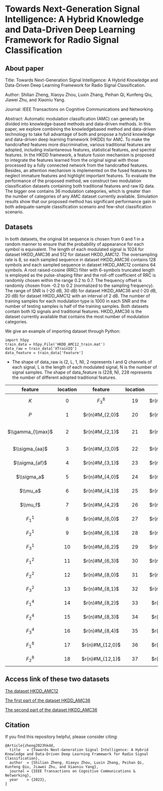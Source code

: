 # Towards Next-Generation Signal Intelligence: A Hybrid Knowledge and Data-Driven Deep Learning Framework for Radio Signal Classification

## About paper
Title: Towards Next-Generation Signal Intelligence: A Hybrid Knowledge and Data-Driven Deep Learning Framework for Radio Signal Classification.

Author: Shilian Zheng, Xiaoyu Zhou, Luxin Zhang, Peihan Qi, Kunfeng Qiu, Jiawei Zhu, and Xiaoniu Yang.

Journal: IEEE Transactions on Cognitive Communications and Networking.

Abstract: Automatic modulation classification (AMC) can generally be divided into knowledge-based methods and data-driven methods. In this paper, we explore combining the knowledgebased method and data-driven technology to take full advantage of both and propose a hybrid knowledge and data-driven deep learning framework (HKDD) for AMC. To make the handcrafted features more discriminative, various traditional features are adopted, including instantaneous features, statistical features, and spectral features. In the HKDD framework, a feature fusion mechanism is proposed to integrate the features learned from the original signal with those processed by a fully connected network from the handcrafted features. Besides, an attention mechanism is implemented on the fused features to neglect immature features and highlight important features. To evaluate the performance of the proposed method, we construct two modulation classification datasets containing both traditional features and raw IQ data. The bigger one contains 36 modulation categories, which is greater than the number of categories of any AMC dataset currently available. Simulation results show that our proposed method has significant performance gain in both adequate-sample classification scenario and few-shot classification scenario.

## Datasets
In both datasets, the original bit sequence is chosen from 0 and 1 in a random manner to ensure that the probability of appearance for each symbol is equivalent. The length of each modulated signal is 1024 for dataset HKDD_AMC36 and 512 for dataset HKDD_AMC12. The oversampling rate is 8, so each sampled sequence in dataset HKDD_AMC36 contains 128 symbols and each sampled sequence in dataset HKDD_AMC12 contains 64 symbols. A root raised-cosine (RRC) filter with 6-symbols truncated length is employed as the pulse-shaping filter and the roll-off coefficient of RRC is randomly chosen within the range 0.2 to 0.7. The frequency offset is randomly chosen from -0.2 to 0.2 (normalized to the sampling frequency). The range of SNR is (-20 dB, 30 dB) for dataset HKDD_AMC36 and (-20 dB, 20 dB) for dataset HKDD_AMC12 with an interval of 2 dB. The number of training samples for each modulation type is 1000 in each SNR and the number of testing samples is half of the training samples. Both datasets contain both IQ signals and traditional features. HKDD_AMC36 is the dataset currently available that contains the most number of modulation categories.

We give an example of importing dataset through Python:
```
import h5py
train_data = h5py.File('HKDD_AMC12_train.mat')
data_raw = train_data['XTrainIQ']
data_feature = train_data['Feature']
```

- The shape of data_raw is (2, L, 1, N), 2 represents I and Q channels of each signal, L is the length of each modulated signal, N is the number of signal samples. The shape of data_feature is (228, N), 228 represents the number of different adopted traditional features.

| feature | location | feature | location | feature | location | feature | location | feature | location | feature | location | feature | location | feature | location | feature | location | feature | location | feature | location | feature | location |
|:---:|:---:|:---:|:---:|:---:|:---:|:---:|:---:|:---:|:---:|:---:|:---:|:---:|:---:|:---:|:---:|:---:|:---:|:---:|:---:|:---:|:---:|:---:|:---:|
| $K$ | 0 | $F_3^8$ | 19 | $r(n)#M_{12,2}$ | 38 | $r(n)#C_{6,2}$ | 57 | $z(n,2)#M_{4,0}$ | 76 | $z(n,2)#M_{16,0}$ | 95 | $z(n,2)#C_{8,3}$ | 114 | $z(n,4)#M_{6,2}$ | 133 | $z(n,4)#M_{16,5}$ | 152 | $z(n,4)#\\widehat C_{8,0}$ | 171 | $z(n,8)#M_{8,3}$ | 190 | $z(n,8)#C_{4,1}$ | 209 |
| $P$ | 1 | $r(n)#M_{2,0}$ | 20 | $r(n)#M_{12,3}$ | 39 | $r(n)#C_{6,3}$ | 58 | $z(n,2)#M_{4,1}$ | 77 | $z(n,2)#M_{16,1}$ | 96 | $z(n,2)#C_{8,4}$ | 115 | $z(n,4)#M_{6,3}$ | 134 | $z(n,4)#M_{16,6}$ | 153 | $z(n,4)#\\widehat C_{8,1}$ | 172 | $z(n,8)#M_{8,4}$ | 191 | $z(n,8)#M_{4,2}$ | 210 |
| $\\gamma_{\\max}$ | 2 | $r(n)#M_{2,1}$ | 21 | $r(n)#M_{12,4}$ | 40 | $r(n)#C_{8,0}$ | 59 | $z(n,2)#M_{4,2}$ | 78 | $z(n,2)#M_{16,2}$ | 97 | $z(n,2)#-\\widehat C_{6,0}$ | 116 | $z(n,4)#M_{8,0}$ | 135 | $z(n,4)#M_{16,7}$ | 154 | $z(n,4)#\\widehat C_{8,2}$ | 173 | $z(n,8)#M_{12,0}$ | 192 | $z(n,8)#M_{6,0}$ | 211 |
| $\\sigma_{aa}$ | 3 | $r(n)#M_{3,0}$ | 22 | $r(n)#M_{12,5}$ | 41 | $r(n)#C_{8,1}$ | 60 | $z(n,2)#M_{6,0}$ | 79 | $z(n,2)#M_{16,3}$ | 98 | $z(n,2)#\\widehat C_{6,1}$ | 117 | $z(n,4)#M_{8,1}$ | 136 | $z(n,4)#M_{16,8}$ | 155 | $z(n,4)#\\widehat C_{8,3}$ | 174 | $z(n,8)#M_{12,1}$ | 193 | $z(n,8)#M_{6,1}$ | 212 |
| $\\sigma_{af}$ | 4 | $r(n)#M_{3,1}$ | 23 | $r(n)#M_{12,6}$ | 42 | $r(n)#C_{8,2}$ | 61 | $z(n,2)#M_{6,1}$ | 80 | $z(n,2)#M_{16,4}$ | 99 | $z(n,2)#\\widehat C_{6,2}$ | 118 | $z(n,4)#M_{8,2}$ | 137 | $z(n,4)#C_{4,0}$ | 156 | $z(n,4)#\\widehat C_{4,2}$ | 175 | $z(n,8)#M_{12,2}$ | 194 | $z(n,8)#M_{6,2}$ | 213 |
| $\\sigma_a$ | 5 | $r(n)#M_{4,0}$ | 24 | $r(n)#M_{16,0}$ | 43 | $r(n)#C_{8,3}$ | 62 | $z(n,2)#M_{6,2}$ | 81 | $z(n,2)#M_{16,5}$ | 100 | $z(n,2)#\\widehat C_{8,0}$ | 119 | $z(n,4)#M_{8,3}$ | 138 | $z(n,4)#C_{4,1}$ | 157 | $z(n,8)#M_{2,0}$ | 176 | $z(n,8)#M_{12,3}$ | 195 | $z(n,8)#M_{6,3}$ | 214 |
| $\\mu_a$ | 6 | $r(n)#M_{4,1}$ | 25 | $r(n)#M_{16,1}$ | 44 | $r(n)#C_{8,4}$ | 63 | $z(n,2)#M_{6,3}$ | 82 | $z(n,2)#M_{16,6}$ | 101 | $z(n,2)#\\widehat C_{8,1}$ | 120 | $z(n,4)#M_{8,4}$ | 139 | $z(n,4)#C_{4,2}$ | 158 | $z(n,8)#M_{2,1}$ | 177 | $z(n,8)#M_{12,4}$ | 196 | $z(n,8)#M_{8,0}$ | 215 |
| $\\mu_f$ | 7 | $r(n)#M_{4,2}$ | 26 | $r(n)#M_{16,2}$ | 45 | $r(n)#\\widehat C_{6,0}$ | 64 | $z(n,2)#M_{8,0}$ | 83 | $z(n,2)#M_{16,7}$ | 102 | $z(n,2)#\\widehat C_{8,2}$ | 121 | $z(n,4)#M_{12,0}$ | 140 | $z(n,4)#C_{6,0}$ | 159 | $z(n,8)#M_{3,0}$ | 178 | $z(n,8)#M_{12,5}$ | 197 | $z(n,8)#M_{8,1}$ | 216 |
| $F_1^1$ | 8 | $r(n)#M_{6,0}$ | 27 | $r(n)#M_{16,3}$ | 46 | $r(n)#\\widehat C_{6,1}$ | 65 | $z(n,2)#M_{8,1}$ | 84 | $z(n,2)#M_{16,8}$ | 103 | $z(n,2)#\\widehat C_{8,3}$ | 122 | $z(n,4)#M_{12,1}$ | 141 | $z(n,4)#C_{6,1}$ | 160 | $z(n,8)#M_{3,1}$ | 179 | $z(n,8)#M_{12,6}$ | 198 | $z(n,8)#M_{8,2}$ | 217 |
| $F_2^1$ | 9 | $r(n)#M_{6,1}$ | 28 | $r(n)#M_{16,4}$ | 47 | $r(n)#\\widehat C_{6,2}$ | 66 | $z(n,2)#M_{8,2}$ | 85 | $z(n,2)#C_{4,0}$ | 104 | $z(n,2)#\\widehat C_{4,2}$ | 123 | $z(n,4)#M_{12,2}$ | 142 | $z(n,4)#C_{6,2}$ | 161 | $z(n,8)#M_{4,0}$ | 180 | $z(n,8)#M_{16,0}$ | 199 | $z(n,8)#M_{8,3}$ | 218 |
| $F_3^1$ | 10 | $r(n)#M_{6,2}$ | 29 | $r(n)#M_{16,5}$ | 48 | $r(n)#\\widehat C_{8,0}$ | 67 | $z(n,2)#M_{8,3}$ | 86 | $z(n,2)#C_{4,1}$ | 105 | $z(n,4)#M_{2,0}$ | 124 | $z(n,4)#M_{12,3}$ | 143 | $z(n,4)#C_{6,3}$ | 162 | $z(n,8)#M_{4,1}$ | 181 | $z(n,8)#M_{16,1}$ | 200 | $z(n,8)#M_{8,4}$ | 219 |
| $F_1^2$ | 11 | $r(n)#M_{6,3}$ | 30 | $r(n)#M_{16,6}$ | 49 | $r(n)#\\widehat C_{8,1}$ | 68 | $z(n,2)#M_{8,4}$ | 87 | $z(n,2)#C_{4,2}$ | 106 | $z(n,4)#M_{2,1}$ | 125 | $z(n,4)#M_{12,4}$ | 144 | $z(n,4)#C_{8,0}$ | 163 | $z(n,8)#M_{4,3}$ | 182 | $z(n,8)#M_{16,2}$ | 201 | $z(n,8)#\\widehat C_{6,0}$ | 220 |
| $F_2^2$ | 12 | $r(n)#M_{8,0}$ | 31 | $r(n)#M_{16,7}$ | 50 | $r(n)#\\widehat C_{8,2}$ | 69 | $z(n,2)#M_{12,0}$ | 88 | $z(n,2)#C_{6,0}$ | 107 | $z(n,4)#M_{3,0}$ | 126 | $z(n,4)#M_{12,5}$ | 145 | $z(n,4)#C_{8,1}$ | 164 | $z(n,8)#M_{6,0}$ | 183 | $z(n,8)#M_{16,3}$ | 202 | $z(n,8)#\\widehat C_{6,1}$ | 221 |
| $F_3^2$ | 13 | $r(n)#M_{8,1}$ | 32 | $r(n)#M_{16,8}$ | 51 | $r(n)#\\widehat C_{8,3}$ | 70 | $z(n,2)#M_{12,1}$ | 89 | $z(n,2)#C_{6,1}$ | 108 | $z(n,4)#M_{3,1}$ | 127 | $z(n,4)#M_{12,6}$ | 146 | $z(n,4)#C_{8,2}$ | 165 | $z(n,8)#M_{6,1}$ | 184 | $z(n,8)#M_{16,4}$ | 203 | $z(n,8)#\\widehat C_{6,2}$ | 222 |
| $F_1^4$ | 14 | $r(n)#M_{8,2}$ | 33 | $r(n)#C_{4,0}$ | 52 | $r(n)#\\widehat C_{4,2}$ | 71 | $z(n,2)#M_{12,2}$ | 90 | $z(n,2)#C_{6,2}$ | 109 | $z(n,4)#M_{4,0}$ | 128 | $z(n,4)#M_{16,0}$ | 147 | $z(n,4)#C_{8,3}$ | 166 | $z(n,8)#M_{6,2}$ | 185 | $z(n,8)#M_{16,5}$ | 204 | $z(n,8)#\\widehat C_{8,0}$ | 223 |
| $F_2^4$ | 15 | $r(n)#M_{8,3}$ | 34 | $r(n)#C_{4,1}$ | 53 | $z(n,2)#M_{2,0}$ | 72 | $z(n,2)#M_{12,3}$ | 91 | $z(n,2)#C_{6,3}$ | 110 | $z(n,4)#M_{4,1}$ | 129 | $z(n,4)#M_{16,1}$ | 148 | $z(n,4)#C_{8,4}$ | 167 | $z(n,8)#M_{6,3}$ | 186 | $z(n,8)#M_{16,6}$ | 205 | $z(n,8)#\\widehat C_{8,1}$ | 224 |
| $F_3^4$ | 16 | $r(n)#M_{8,4}$ | 35 | $r(n)#C_{4,2}$ | 54 | $z(n,2)#M_{2,1}$ | 73 | $z(n,2)#M_{12,4}$ | 92 | $z(n,2)#C_{8,1}$ | 111 | $z(n,4)#M_{4,2}$ | 130 | $z(n,4)#M_{16,2}$ | 149 | $z(n,4)#\\widehat C_{6,0}$ | 168 | $z(n,8)#M_{8,0}$ | 187 | $z(n,8)#M_{16,7}$ | 206 | $z(n,8)#\\widehat C_{8,2}$ | 225 |
| $F_1^8$ | 17 | $r(n)#M_{12,0}$ | 36 | $r(n)#C_{6,0}$ | 55 | $z(n,2)#M_{3,0}$ | 74 | $z(n,2)#M_{12,5}$ | 93 | $z(n,2)#C_{8,1}$ | 112 | $z(n,4)#M_{6,0}$ | 131 | $z(n,4)#M_{16,3}$ | 150 | $z(n,4)#\\widehat C_{6,1}$ | 169 | $z(n,8)#M_{8,1}$ | 188 | $z(n,8)#M_{16,8}$ | 207 | $z(n,8)#\\widehat C_{8,3}$ | 226 |
| $F_2^8$ | 18 | $r(n)#M_{12,1}$ | 37 | $r(n)#C_{6,1}$ | 56 | $z(n,2)#M_{3,1}$ | 75 | $z(n,2)#M_{12,6}$ | 94 | $z(n,2)#C_{8,2}$ | 113 | $z(n,4)#M_{6,1}$ | 132 | $z(n,4)#M_{16,4}$ | 151 | $z(n,4)#\\widehat C_{6,2}$ | 170 | $z(n,8)#M_{8,2}$ | 189 | $z(n,8)#M_{4,0}$ | 208 | $z(n,8)#\\widehat C_{4,2}$ | 227 |

## Access link of these two datasets
[The dataset HKDD_AMC12](https://figshare.com/articles/dataset/The_dataset_HKDD_AMC12_of_paper_Towards_Next-Generation_Signal_Intelligence_A_Hybrid_Knowledge_and_Data-Driven_Deep_Learning_Framework_for_Radio_Signal_Classification_/22047170)

[The first part of the dataset HKDD_AMC36](https://figshare.com/articles/dataset/The_first_part_of_the_dataset_HKDD_AMC36_of_paper_Towards_Next-Generation_Signal_Intelligence_A_Hybrid_Knowledge_and_Data-Driven_Deep_Learning_Framework_for_Radio_Signal_Classification_/22047071)

[The second part of the dataset HKDD_AMC36](https://figshare.com/articles/dataset/The_second_part_of_the_dataset_HKDD_AMC36_of_paper_Towards_Next-Generation_Signal_Intelligence_A_Hybrid_Knowledge_and_Data-Driven_Deep_Learning_Framework_for_Radio_Signal_Classification_/22047245)

## Citation
If you find this repository helpful, please consider citing:
```
@Article{zheng2023hkdd,
  title   = {Towards Next-Generation Signal Intelligence: A Hybrid Knowledge and Data-Driven Deep Learning Framework for Radio Signal Classification},
  author  = {Shilian Zheng, Xiaoyu Zhou, Luxin Zhang, Peihan Qi, Kunfeng Qiu, Jiawei Zhu, and Xiaoniu Yang},
  journal = {IEEE Transactions on Cognitive Communications & Networking},
  year    = {2023},
}
```
